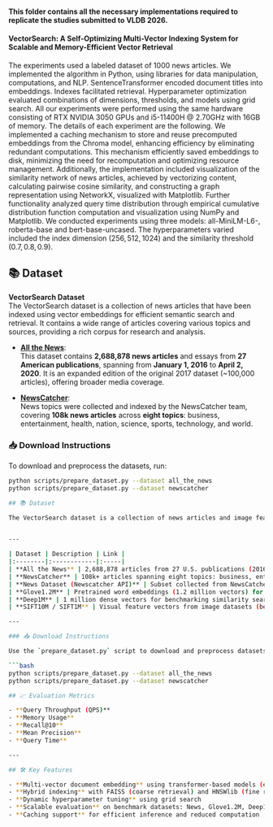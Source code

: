 #### This folder contains all the necessary implementations required to replicate the studies submitted to VLDB 2026.
#### VectorSearch: A Self-Optimizing Multi-Vector Indexing System for Scalable and Memory-Efficient Vector Retrieval

The experiments used a labeled dataset of 1000 news articles. We implemented the algorithm in Python, using libraries for data manipulation, computations, and NLP. SentenceTransformer encoded document titles into embeddings. Indexes facilitated retrieval. Hyperparameter optimization evaluated combinations of dimensions, thresholds, and models using grid search. All our experiments were performed using the same hardware consisting of RTX NVIDIA 3050 GPUs and i5-11400H @ 2.70GHz with 16GB of memory. The details of each experiment are the following.
We implemented a caching mechanism to store and reuse precomputed embeddings from the Chroma model, enhancing efficiency by eliminating redundant computations. This mechanism efficiently saved embeddings to disk, minimizing the need for recomputation and optimizing resource management. Additionally, the implementation included visualization of the similarity network of news articles, achieved by vectorizing content, calculating pairwise cosine similarity, and constructing a graph representation using NetworkX, visualized with Matplotlib. Further functionality analyzed query time distribution through empirical cumulative distribution function computation and visualization using NumPy and Matplotlib.
 We conducted experiments using three models: all-MiniLM-L6-, 
 roberta-base and bert-base-uncased. The hyperparameters varied included the index dimension $(256, 512, 1024)$ and the similarity threshold $(0.7, 0.8, 0.9)$. 
## 📚 Dataset

**VectorSearch Dataset**  
The VectorSearch dataset is a collection of news articles that have been indexed using vector embeddings for efficient semantic search and retrieval. It contains a wide range of articles covering various topics and sources, providing a rich corpus for research and analysis.



- [**All the News**](https://components.one/datasets/all-the-news-2-news-articles-dataset):  
  This dataset contains **2,688,878 news articles** and essays from **27 American publications**, spanning from **January 1, 2016** to **April 2, 2020**. It is an expanded edition of the original 2017 dataset (~100,000 articles), offering broader media coverage.

- [**NewsCatcher**](https://www.newscatcherapi.com/):  
  News topics were collected and indexed by the NewsCatcher team, covering **108k news articles** across **eight topics**: business, entertainment, health, nation, science, sports, technology, and world.



### 📥 Download Instructions

To download and preprocess the datasets, run:

```bash
python scripts/prepare_dataset.py --dataset all_the_news
python scripts/prepare_dataset.py --dataset newscatcher

## 📚 Dataset

The VectorSearch dataset is a collection of news articles and image feature vectors indexed using semantic vector embeddings for efficient search and retrieval. It includes articles from diverse news sources and visual feature datasets, supporting large-scale text and image retrieval experiments.


---

| Dataset | Description | Link |
|:--------|:------------|:-----|
| **All the News** | 2,688,878 articles from 27 U.S. publications (2016–2020); expanded from original 2017 dataset (~100k articles) | [All the News](https://components.one/datasets/all-the-news-2-news-articles-dataset) |
| **NewsCatcher** | 108k+ articles spanning eight topics: business, entertainment, health, nation, science, sports, technology, world | [NewsCatcher](https://www.newscatcherapi.com/) |
| **News Dataset (Newscatcher API)** | Subset collected from NewsCatcher, focused on topic-wise categorization | — |
| **Glove1.2M** | Pretrained word embeddings (1.2 million vectors) for large-scale search tasks | — |
| **Deep1M** | 1 million dense vectors for benchmarking similarity search | — |
| **SIFT10M / SIFT1M** | Visual feature vectors from image datasets (benchmarking) | — |

---

### 📥 Download Instructions

Use the `prepare_dataset.py` script to download and preprocess datasets:

```bash
python scripts/prepare_dataset.py --dataset all_the_news
python scripts/prepare_dataset.py --dataset newscatcher

## 📈 Evaluation Metrics

- **Query Throughput (QPS)**  
- **Memory Usage**  
- **Recall@10**  
- **Mean Precision**  
- **Query Time**

---

## 🛠️ Key Features

- **Multi-vector document embedding** using transformer-based models (e.g., MiniLM, BERT, RoBERTa)
- **Hybrid indexing** with FAISS (coarse retrieval) and HNSWlib (fine reranking)
- **Dynamic hyperparameter tuning** using grid search
- **Scalable evaluation** on benchmark datasets: News, Glove1.2M, Deep1M, and SIFT10M
- **Caching support** for efficient inference and reduced computation


